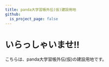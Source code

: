 ```yaml
---
title: panda大学習帳外伝(仮)建設用地
github:
  is_project_page: false
---
```

# いらっしゃいませ!!

こちらは、panda大学習帳外伝(仮)の建設用地です。
